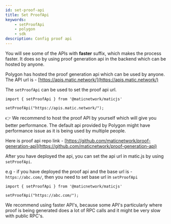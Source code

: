 ```yaml
---
id: set-proof-api
title: Set ProofApi
keywords: 
    - setProofApi
    - polygon
    - sdk
description: Config proof api
---
```


You will see some of the APIs with **faster** suffix, which makes the process faster. It does so by using proof generation api in the backend which can be hosted by anyone.

Polygon has hosted the proof generation api which can be used by anyone. The API url is - [https://apis.matic.network/](https://apis.matic.network/)

The `setProofApi` can be used to set the proof api url.

```
import { setProofApi } from '@maticnetwork/maticjs'

setProofApi("https://apis.matic.network/");
```

👉 We recommend to host the proof API by yourself which will give you better performance. The default api provided by Polygon might have performance issue as it is being used by multiple people. 

Here is proof api repo link - [https://github.com/maticnetwork/proof-generation-api](https://github.com/maticnetwork/proof-generation-api)

After you have deployed the api, you can set the api url in matic.js by using `setProofApi`.

e.g - if you have deployed the proof api and the base url is - `https://abc.com/`, then you need to set base url in `setProofApi`

```
import { setProofApi } from '@maticnetwork/maticjs'

setProofApi("https://abc.com/");
```


We recommend using faster API's, because some API's particularly where proof is being generated does a lot of RPC calls and it might be very slow with public RPC's.
>
